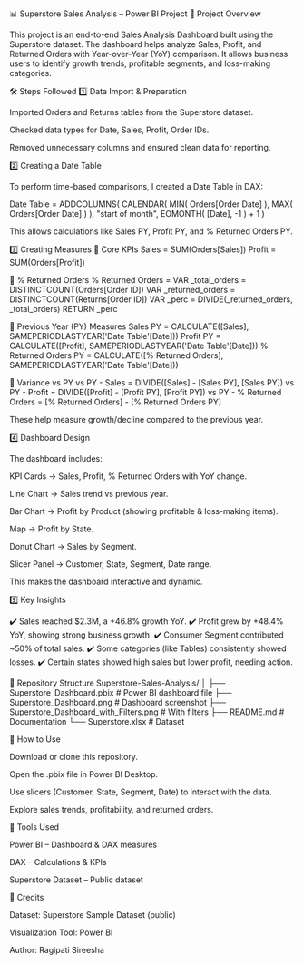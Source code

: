 📊 Superstore Sales Analysis – Power BI Project
📌 Project Overview

This project is an end-to-end Sales Analysis Dashboard built using the Superstore dataset.
The dashboard helps analyze Sales, Profit, and Returned Orders with Year-over-Year (YoY) comparison.
It allows business users to identify growth trends, profitable segments, and loss-making categories.

🛠️ Steps Followed
1️⃣ Data Import & Preparation

Imported Orders and Returns tables from the Superstore dataset.

Checked data types for Date, Sales, Profit, Order IDs.

Removed unnecessary columns and ensured clean data for reporting.

2️⃣ Creating a Date Table

To perform time-based comparisons, I created a Date Table in DAX:

Date Table = 
ADDCOLUMNS(
    CALENDAR( MIN( Orders[Order Date] ), MAX( Orders[Order Date] ) ),
    "start of month", EOMONTH( [Date], -1 ) + 1
)


This allows calculations like Sales PY, Profit PY, and % Returned Orders PY.

3️⃣ Creating Measures
🔹 Core KPIs
Sales = SUM(Orders[Sales])
Profit = SUM(Orders[Profit])

🔹 % Returned Orders
% Returned Orders =
VAR _total_orders = DISTINCTCOUNT(Orders[Order ID])
VAR _returned_orders = DISTINCTCOUNT(Returns[Order ID])
VAR _perc = DIVIDE(_returned_orders, _total_orders)
RETURN _perc

🔹 Previous Year (PY) Measures
Sales PY = CALCULATE([Sales], SAMEPERIODLASTYEAR('Date Table'[Date]))
Profit PY = CALCULATE([Profit], SAMEPERIODLASTYEAR('Date Table'[Date]))
% Returned Orders PY = CALCULATE([% Returned Orders], SAMEPERIODLASTYEAR('Date Table'[Date]))

🔹 Variance vs PY
vs PY - Sales = DIVIDE([Sales] - [Sales PY], [Sales PY])
vs PY - Profit = DIVIDE([Profit] - [Profit PY], [Profit PY])
vs PY - % Returned Orders = [% Returned Orders] - [% Returned Orders PY]


These help measure growth/decline compared to the previous year.

4️⃣ Dashboard Design

The dashboard includes:

KPI Cards → Sales, Profit, % Returned Orders with YoY change.

Line Chart → Sales trend vs previous year.

Bar Chart → Profit by Product (showing profitable & loss-making items).

Map → Profit by State.

Donut Chart → Sales by Segment.

Slicer Panel → Customer, State, Segment, Date range.

This makes the dashboard interactive and dynamic.

5️⃣ Key Insights

✔️ Sales reached $2.3M, a +46.8% growth YoY.
✔️ Profit grew by +48.4% YoY, showing strong business growth.
✔️ Consumer Segment contributed ~50% of total sales.
✔️ Some categories (like Tables) consistently showed losses.
✔️ Certain states showed high sales but lower profit, needing action.

📂 Repository Structure
Superstore-Sales-Analysis/
│
├── Superstore_Dashboard.pbix               # Power BI dashboard file
├── Superstore_Dashboard.png                # Dashboard screenshot
├── Superstore_Dashboard_with_Filters.png   # With filters
├── README.md                               # Documentation
└── Superstore.xlsx                         # Dataset      

🚀 How to Use

Download or clone this repository.

Open the .pbix file in Power BI Desktop.

Use slicers (Customer, State, Segment, Date) to interact with the data.

Explore sales trends, profitability, and returned orders.

📌 Tools Used

Power BI – Dashboard & DAX measures

DAX – Calculations & KPIs

Superstore Dataset – Public dataset

📝 Credits

Dataset: Superstore Sample Dataset (public)

Visualization Tool: Power BI

Author: Ragipati Sireesha
